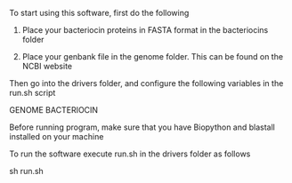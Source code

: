To start using this software, first do the following

1) Place your bacteriocin proteins in FASTA format in the bacteriocins folder

2) Place your genbank file in the genome folder.  This can be found on the NCBI website 

Then go into the drivers folder, and configure the following variables in the run.sh script

GENOME
BACTERIOCIN

Before running program, make sure that you have Biopython and blastall installed on your machine

To run the software execute run.sh in the drivers folder as follows

sh run.sh


